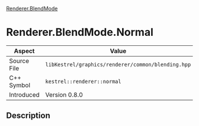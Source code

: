 [Renderer.BlendMode](index.md)
# Renderer.BlendMode.Normal
| Aspect | Value |
| --- | --- |
| Source File | `libKestrel/graphics/renderer/common/blending.hpp` |
| C++ Symbol | `kestrel::renderer::normal` |
| Introduced | Version 0.8.0 |
## Description
